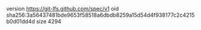 version https://git-lfs.github.com/spec/v1
oid sha256:3a56437481bde9653f58518a6dbdb8259a15d54d4f938177c2c4215b0d01dd4d
size 4294
